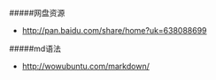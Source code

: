 
#####网盘资源
- <http://pan.baidu.com/share/home?uk=638088699>

#####md语法
- <http://wowubuntu.com/markdown/>


